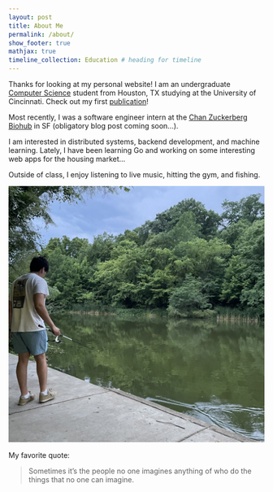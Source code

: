 ```yaml
---
layout: post
title: About Me 
permalink: /about/
show_footer: true
mathjax: true
timeline_collection: Education # heading for timeline
---
```


Thanks for looking at my personal website! I am an undergraduate [Computer Science](https://ceas.uc.edu/academics/departments/computer-science.html) student from Houston, TX studying at the University of Cincinnati. Check out my first [publication](https://joss.theoj.org)!

Most recently, I was a software engineer intern at the [Chan Zuckerberg Biohub](https://www.elevancehealth.com/) in SF (obligatory blog post coming soon...).

I am interested in distributed systems, backend development, and machine learning. Lately, I have been learning Go and working on some interesting web apps for the housing market...

Outside of class, I enjoy listening to live music, hitting the gym, and fishing.

![fishing](images/fishin.jpg)

My favorite quote:

> Sometimes it’s the people no one imagines anything of who do the things that no one can imagine.
